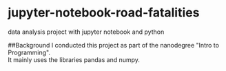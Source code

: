 # jupyter-notebook-road-fatalities
data analysis project with jupyter notebook and python

##Background
I conducted this project as part of the nanodegree "Intro to Programming".<br>
It mainly uses the libraries pandas and numpy.<br>

